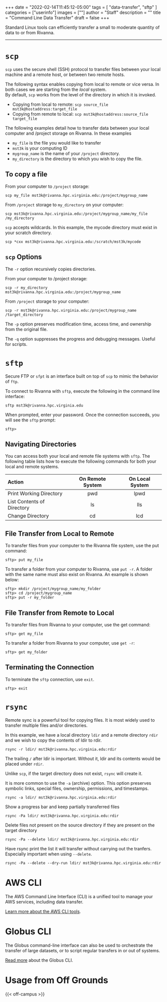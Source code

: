 +++
date = "2022-02-14T11:45:12-05:00"
tags = [
        "data-transfer",
        "sftp"
        ]
categories = ["userinfo"]
images = [""]
author = "Staff"
description = ""
title = "Command Line Data Transfer"
draft = false
+++

<p class="lead">Standard Linux tools can efficiently transfer a small to moderate quantity of data to or from Rivanna.</p>

- - -

# `scp`

`scp` uses the secure shell (SSH) protocol to transfer files between your local machine and a remote host, or between two remote hosts.

The following syntax enables copying from local to remote or vice versa. In both cases we are starting from the _local_ system.  
By default, `scp` works from the level of the directory in which it is invoked.

- Copying from local to remote: `scp source_file mst3k@hostaddress:target_file`
- Copying from remote to local: `scp mst3k@hostaddress:source_file target_file`

The following examples detail how to transfer data between your local computer and /project storage on Rivanna. In these examples

- `my_file` is the file you would like to transfer
- `mst3k` is your computing ID
- `mygroup_name` is the name of your `/project` directory.
- `my_directory` is the directory to which you wish to copy the file.

## To copy a file

From your computer to `/project` storage:

```
scp my_file mst3k@rivanna.hpc.virginia.edu:/project/mygroup_name
```

From `/project` storage to `my_directory` on your computer:

```
scp mst3k@rivanna.hpc.virginia.edu:/project/mygroup_name/my_file /my_directory
```

`scp` accepts wildcards.  In this example, the mycode directory must exist in your scratch directory.

```
scp *cxx mst3k@rivanna.hpc.virginia.edu:/scratch/mst3k/mycode
```

## `scp` Options

The `-r` option recursively copies directories.

From your computer to /project storage:

```
scp -r my_directory mst3k@rivanna.hpc.virginia.edu:/project/mygroup_name
```

From `/project` storage to your computer:

```
scp -r mst3k@rivanna.hpc.virginia.edu:/project/mygroup_name /target_directory
```

The `-p` option preserves modification time, access time, and ownership from the original file.

The `-q` option suppresses the progress and debugging messages. Useful for scripts.

# `sftp`

Secure FTP or `sfpt` is an interface built on top of `scp` to mimic the behavior of `ftp`.

To connect to Rivanna with `sftp`, execute the following in the command line interface:

```
sftp mst3k@rivanna.hpc.virginia.edu
```

When prompted, enter your password. Once the connection succeeds, you will see the `sftp` prompt:

```
sftp>
```

## Navigating Directories

You can access both your local and remote file systems with `sftp`. The following table lists how to execute the following commands for both your local and remote systems.

| Action                    |On Remote System  | On Local System |
| :-------                  |:----------:      |   :-----:       |
|Print Working Directory    |    pwd           |     lpwd        |
|List Contents of Directory |    ls            |     lls         |
|Change Directory           |    cd            |     lcd         |

## File Transfer from Local to Remote

To transfer files from your computer to the Rivanna file system, use the put command:

```
sftp> put my_file
```

To transfer a folder from your computer to Rivanna, use `put -r`. A folder with the same name must also exist on Rivanna. An example is shown below:

```
sftp> mkdir /project/mygroup_name/my_folder
sftp> cd /project/mygroup_name
sftp> put -r my_folder
```

## File Transfer from Remote to Local

To transfer files from Rivanna to your computer, use the get command:

```
sftp> get my_file
```

To transfer a folder from Rivanna to your computer, use `get -r`:

```
sftp> get my_folder
```

## Terminating the Connection

To terminate the `sftp` connection, use `exit`.

```
sftp> exit
```

# `rsync`

Remote sync is a powerful tool for copying files.  It is most widely used to transfer multiple files and/or directories.

In this example, we have a local directory `ldir` and a remote directory `rdir` and we wish to copy the contents of ldir to rdir. 

```
rsync -r ldir/ mst3k@rivanna.hpc.virginia.edu:rdir
```

The trailing `/` after ldir is important.  Without it, ldir and its contents would be placed under `rdir`.

Unlike `scp`, if the target directory does not exist, `rsync` will create it.  

It is more common to use the `-a` (archive) option.  This option preserves symbolic links, special files, ownership, permissions, and timestamps.

```
rsync -a ldir/ mst3k@rivanna.hpc.virginia.edu:rdir
```

Show a progress bar and keep partially transferred files

```
rsync -Pa ldir/ mst3k@rivanna.hpc.virginia.edu:rdir
```

Delete files not present on the source directory if they are present on the target directory

```
rsync -Pa --delete ldir/ mst3k@rivanna.hpc.virginia.edu:rdir
```

Have rsync print the list it will transfer without carrying out the tranfers.  Especially important when using `--delete`.

```
rsync -Pa --delete --dry-run ldir/ mst3k@rivanna.hpc.virginia.edu:rdir
```

# AWS CLI

The AWS Command Line Interface (CLI) is a unified tool to manage your AWS services, including data transfer.

[Learn more about the AWS CLI tools](/userinfo/howtos/storage/aws-s3/).

# Globus CLI

The Globus command-line interface can also be used to orchestrate the transfer of large datasets, or to script regular transfers in or out of systems.

[Read more](/userinfo/howtos/storage/globus-cli/) about the Globus CLI.

# Usage from Off Grounds

{{< off-campus >}}


